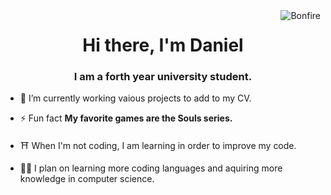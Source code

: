 
<img align="right" alt="Bonfire" src="https://64.media.tumblr.com/a51b604ef19af74360bc611d057faa6b/tumblr_inline_nxeeqaPJK01sjhna2_250.gifv">
<h1 align="center">Hi there, I'm Daniel</h1>
<h3 align="center">I am a forth year university student.</h3>

- 🔭 I’m currently working vaious projects to add to my CV.

- ⚡ Fun fact **My favorite games are the Souls series.**

- ⛩  When I'm not coding, I am learning in order to improve my code.

- 👨‍💻  I plan on learning more coding languages and aquiring more knowledge in computer science.
